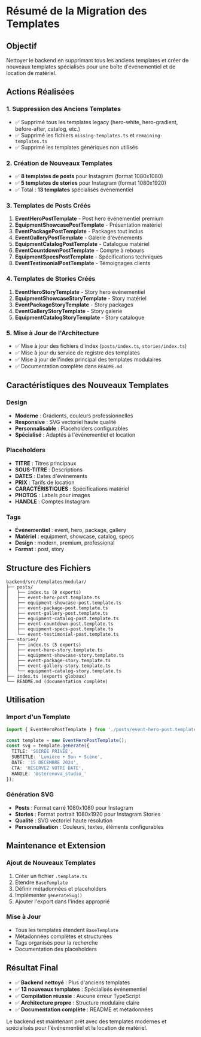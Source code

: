 # Résumé de la Migration des Templates

## Objectif
Nettoyer le backend en supprimant tous les anciens templates et créer de nouveaux templates spécialisés pour une boîte d'événementiel et de location de matériel.

## Actions Réalisées

### 1. Suppression des Anciens Templates
- ✅ Supprimé tous les templates legacy (hero-white, hero-gradient, before-after, catalog, etc.)
- ✅ Supprimé les fichiers `missing-templates.ts` et `remaining-templates.ts`
- ✅ Supprimé les templates génériques non utilisés

### 2. Création de Nouveaux Templates
- ✅ **8 templates de posts** pour Instagram (format 1080x1080)
- ✅ **5 templates de stories** pour Instagram (format 1080x1920)
- ✅ Total : **13 templates** spécialisés événementiel

### 3. Templates de Posts Créés
1. **EventHeroPostTemplate** - Post hero événementiel premium
2. **EquipmentShowcasePostTemplate** - Présentation matériel
3. **EventPackagePostTemplate** - Packages tout inclus
4. **EventGalleryPostTemplate** - Galerie d'événements
5. **EquipmentCatalogPostTemplate** - Catalogue matériel
6. **EventCountdownPostTemplate** - Compte à rebours
7. **EquipmentSpecsPostTemplate** - Spécifications techniques
8. **EventTestimonialPostTemplate** - Témoignages clients

### 4. Templates de Stories Créés
1. **EventHeroStoryTemplate** - Story hero événementiel
2. **EquipmentShowcaseStoryTemplate** - Story matériel
3. **EventPackageStoryTemplate** - Story packages
4. **EventGalleryStoryTemplate** - Story galerie
5. **EquipmentCatalogStoryTemplate** - Story catalogue

### 5. Mise à Jour de l'Architecture
- ✅ Mise à jour des fichiers d'index (`posts/index.ts`, `stories/index.ts`)
- ✅ Mise à jour du service de registre des templates
- ✅ Mise à jour de l'index principal des templates modulaires
- ✅ Documentation complète dans `README.md`

## Caractéristiques des Nouveaux Templates

### Design
- **Moderne** : Gradients, couleurs professionnelles
- **Responsive** : SVG vectoriel haute qualité
- **Personnalisable** : Placeholders configurables
- **Spécialisé** : Adaptés à l'événementiel et location

### Placeholders
- **TITRE** : Titres principaux
- **SOUS-TITRE** : Descriptions
- **DATES** : Dates d'événements
- **PRIX** : Tarifs de location
- **CARACTÉRISTIQUES** : Spécifications matériel
- **PHOTOS** : Labels pour images
- **HANDLE** : Comptes Instagram

### Tags
- **Événementiel** : event, hero, package, gallery
- **Matériel** : equipment, showcase, catalog, specs
- **Design** : modern, premium, professional
- **Format** : post, story

## Structure des Fichiers

```
backend/src/templates/modular/
├── posts/
│   ├── index.ts (8 exports)
│   ├── event-hero-post.template.ts
│   ├── equipment-showcase-post.template.ts
│   ├── event-package-post.template.ts
│   ├── event-gallery-post.template.ts
│   ├── equipment-catalog-post.template.ts
│   ├── event-countdown-post.template.ts
│   ├── equipment-specs-post.template.ts
│   └── event-testimonial-post.template.ts
├── stories/
│   ├── index.ts (5 exports)
│   ├── event-hero-story.template.ts
│   ├── equipment-showcase-story.template.ts
│   ├── event-package-story.template.ts
│   ├── event-gallery-story.template.ts
│   └── equipment-catalog-story.template.ts
├── index.ts (exports globaux)
└── README.md (documentation complète)
```

## Utilisation

### Import d'un Template
```typescript
import { EventHeroPostTemplate } from './posts/event-hero-post.template';

const template = new EventHeroPostTemplate();
const svg = template.generate({
  TITLE: 'SOIRÉE PRIVÉE',
  SUBTITLE: 'Lumière • Son • Scène',
  DATE: '15 DÉCEMBRE 2024',
  CTA: 'RÉSERVEZ VOTRE DATE',
  HANDLE: '@sterenova_studio_'
});
```

### Génération SVG
- **Posts** : Format carré 1080x1080 pour Instagram
- **Stories** : Format portrait 1080x1920 pour Instagram Stories
- **Qualité** : SVG vectoriel haute résolution
- **Personnalisation** : Couleurs, textes, éléments configurables

## Maintenance et Extension

### Ajout de Nouveaux Templates
1. Créer un fichier `.template.ts`
2. Étendre `BaseTemplate`
3. Définir métadonnées et placeholders
4. Implémenter `generateSvg()`
5. Ajouter l'export dans l'index approprié

### Mise à Jour
- Tous les templates étendent `BaseTemplate`
- Métadonnées complètes et structurées
- Tags organisés pour la recherche
- Documentation des placeholders

## Résultat Final
- ✅ **Backend nettoyé** : Plus d'anciens templates
- ✅ **13 nouveaux templates** : Spécialisés événementiel
- ✅ **Compilation réussie** : Aucune erreur TypeScript
- ✅ **Architecture propre** : Structure modulaire claire
- ✅ **Documentation complète** : README et métadonnées

Le backend est maintenant prêt avec des templates modernes et spécialisés pour l'événementiel et la location de matériel. 